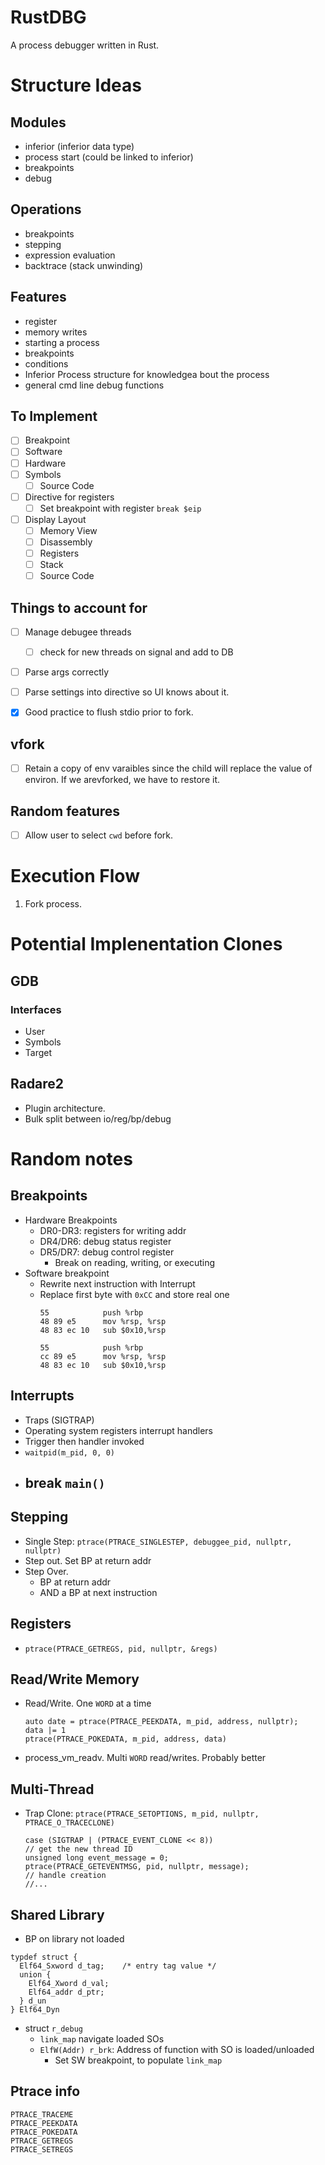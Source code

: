 # RustDBG

A process debugger written in Rust.

# Structure Ideas

## Modules

- inferior (inferior data type)
- process start (could be linked to inferior)
- breakpoints
- debug

## Operations

- breakpoints
- stepping
- expression evaluation
- backtrace (stack unwinding)

## Features

- register
- memory writes
- starting a process
- breakpoints
- conditions
- Inferior Process structure for knowledgea bout the process
- general cmd line debug functions

## To Implement

- [ ] Breakpoint
 - [ ] Software
 - [ ] Hardware
- [ ] Symbols
  - [ ] Source Code
- [ ] Directive for registers
  - [ ] Set breakpoint with register `break $eip`
- [ ] Display Layout
  - [ ] Memory View
  - [ ] Disassembly
  - [ ] Registers
  - [ ] Stack
  - [ ] Source Code

## Things to account for

- [ ] Manage debugee threads
  - [ ] check for new threads on signal and add to DB
- [ ] Parse args correctly
- [ ] Parse settings into directive so UI knows about it. 
- [x] Good practice to flush stdio  prior to fork.


## vfork 

- [ ] Retain a copy of env varaibles since the child will replace the value of environ. If we arevforked, we have to restore it.

## Random features

- [ ] Allow user to select `cwd` before fork.

# Execution Flow

1. Fork process.


# Potential Implenentation Clones

## GDB

### Interfaces

- User
- Symbols
- Target

## Radare2

- Plugin architecture.
- Bulk split between io/reg/bp/debug

# Random notes

## Breakpoints

* Hardware Breakpoints
  - DR0-DR3: registers for writing addr
  - DR4/DR6: debug status register
  - DR5/DR7: debug control register
    * Break on reading, writing, or executing
* Software breakpoint
  - Rewrite next instruction with Interrupt
  - Replace first byte with `0xCC` and store real one
    ```
    55            push %rbp
    48 89 e5      mov %rsp, %rsp
    48 83 ec 10   sub $0x10,%rsp

    55            push %rbp
    cc 89 e5      mov %rsp, %rsp
    48 83 ec 10   sub $0x10,%rsp
    ```

## Interrupts

* Traps (SIGTRAP)
* Operating system registers interrupt handlers
* Trigger then handler invoked
* `waitpid(m_pid, 0, 0)`
* break `main()`
  - 
  
## Stepping

- Single Step: `ptrace(PTRACE_SINGLESTEP, debuggee_pid, nullptr, nullptr)`
- Step out. Set BP at return addr
- Step Over.
  * BP at return addr
  * AND a BP at next instruction

## Registers

* `ptrace(PTRACE_GETREGS, pid, nullptr, &regs)`

## Read/Write Memory

* Read/Write. One `WORD` at a time
  ```
  auto date = ptrace(PTRACE_PEEKDATA, m_pid, address, nullptr);
  data |= 1
  ptrace(PTRACE_POKEDATA, m_pid, address, data)
  ```
* process_vm_readv. Multi `WORD` read/writes. Probably better

## Multi-Thread 

* Trap Clone: `ptrace(PTRACE_SETOPTIONS, m_pid, nullptr, PTRACE_O_TRACECLONE)`
  ```
  case (SIGTRAP | (PTRACE_EVENT_CLONE << 8))
  // get the new thread ID
  unsigned long event_message = 0;
  ptrace(PTRACE_GETEVENTMSG, pid, nullptr, message);
  // handle creation
  //...
  ```
  
## Shared Library

* BP on library not loaded
```
typdef struct {
  Elf64_Sxword d_tag;    /* entry tag value */
  union {
    Elf64_Xword d_val;
    Elf64_addr d_ptr;
  } d_un
} Elf64_Dyn
```

- struct `r_debug`
  - `link_map` navigate loaded SOs
  - `ElfW(Addr) r_brk`: Address of function with SO is loaded/unloaded
    - Set SW breakpoint, to populate `link_map`

## Ptrace info

```
PTRACE_TRACEME
PTRACE_PEEKDATA
PTRACE_POKEDATA
PTRACE_GETREGS
PTRACE_SETREGS
```



